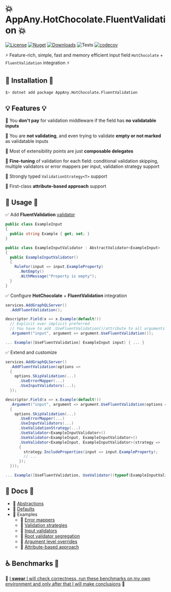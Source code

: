 # 💥 AppAny.HotChocolate.FluentValidation 💥

[![License](https://img.shields.io/github/license/appany/AppAny.HotChocolate.FluentValidation.svg)](https://github.com/appany/AppAny.HotChocolate.FluentValidation/blob/main/LICENSE)
[![Nuget](https://img.shields.io/nuget/v/AppAny.HotChocolate.FluentValidation.svg)](https://www.nuget.org/packages/AppAny.HotChocolate.FluentValidation)
[![Downloads](https://img.shields.io/nuget/dt/AppAny.HotChocolate.FluentValidation)](https://www.nuget.org/packages/AppAny.HotChocolate.FluentValidation)
![Tests](https://github.com/appany/AppAny.HotChocolate.FluentValidation/workflows/Tests/badge.svg)
[![codecov](https://codecov.io/gh/appany/AppAny.HotChocolate.FluentValidation/branch/main/graph/badge.svg?token=4ZNLBYOTCI)](https://codecov.io/gh/appany/AppAny.HotChocolate.FluentValidation)


⚡️ Feature-rich, simple, fast and memory efficient input field `HotChocolate` + `FluentValidation` integration ⚡️

## 🔧 Installation 🔧

```bash
$> dotnet add package AppAny.HotChocolate.FluentValidation
```

## 💡 Features 💡

🚩 You **don't pay** for validation middleware if the field has **no validatable inputs**

🚩 You are **not validating**, and even trying to validate **empty or not marked** as validatable inputs

🚩 Most of extensibility points are just **composable delegates**

🚩 **Fine-tuning** of validation for each field: conditional validation skipping, multiple validators or error mappers per input, validation strategy support

🚩 Strongly typed `ValidationStrategy<T>` support

🚩 First-class **attribute-based approach** support

## 🎨 Usage 🎨

✅ Add **FluentValidation** [validator](https://docs.fluentvalidation.net/en/latest/start.html)

```cs
public class ExampleInput
{
  public string Example { get; set; }
}

public class ExampleInputValidator : AbstractValidator<ExampleInput>
{
  public ExampleInputValidator()
  {
    RuleFor(input => input.ExampleProperty)
      .NotEmpty()
      .WithMessage("Property is empty");
  }
}
```

✅ Configure **HotChocolate** + **FluentValidation** integration

```cs
services.AddGraphQLServer()
  .AddFluentValidation();

descriptor.Field(x => x.Example(default!))
  // Explicit over implicit preferred
  // You have to add .UseFluentValidation()/attribute to all arguments requiring validation
  .Argument("input", argument => argument.UseFluentValidation());

... Example([UseFluentValidation] ExampleInput input) { ... }
```

✅ Extend and customize
```cs
services.AddGraphQLServer()
  .AddFluentValidation(options =>
  {
    options.SkipValidation(...)
      .UseErrorMapper(...)
      .UseInputValidators(...);
  });

descriptor.Field(x => x.Example(default!))
  .Argument("input", argument => argument.UseFluentValidation(options =>
  {
    options.SkipValidation(...)
      .UseErrorMapper(...)
      .UseInputValidators(...)
      .UseValidationStrategy(...)
      .UseValidator<ExampleInputValidator>()
      .UseValidator<ExampleInput, ExampleInputValidator>()
      .UseValidator<ExampleInput, ExampleInputValidator>(strategy =>
      {
        strategy.IncludeProperties(input => input.ExampleProperty);
        // ...
      });
  }));

... Example([UseFluentValidation, UseValidator((typeof(ExampleInputValidator))] ExampleInput input) { ... }
```


## 📝 Docs 📝

- 📄 [Abstractions](docs/core-abstractions.md)
- 📄 [Defaults](docs/defaults.md)
- 📄 Examples
  - 📄 [Error mappers](docs/examples/error-mappers.md)
  - 📄 [Validation strategies](docs/examples/validation-strategies.md)
  - 📄 [Input validators](docs/examples/input-validators.md)
  - 📄 [Root validator segregation](docs/examples/root-validator-segregation.md)
  - 📄 [Argument level overrides](docs/examples/argument-level-overrides.md)
  - 📄 [Attribute-based approach](docs/examples/attribute-based-approach.md)

## ♿️ Benchmarks 🚀

🚧 [I **swear** I will check correctness, run these benchmarks on my own environment and only after that I will make conclusions](tests/AppAny.HotChocolate.FluentValidation.Benchmarks/README.md) 🚧

